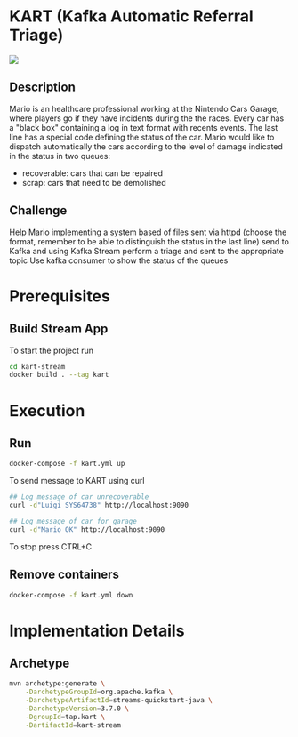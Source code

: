 # KART (Kafka Automatic Referral Triage)
![](https://mario.wiki.gallery/images/thumb/a/a0/MK8_Mario_Drifting_Standard_Kart_Shadowless_Artwork.png/200px-MK8_Mario_Drifting_Standard_Kart_Shadowless_Artwork.png)

## Description 

Mario is an healthcare professional working at the Nintendo Cars Garage, 
where players go if they have incidents during the the races.
Every car has a "black box" containing a log in text format with recents events.
The last line has a special code defining the status of the car.
Mario would like to dispatch automatically the cars according to the level of damage indicated in the status in two queues:
- recoverable: cars that can be repaired 
- scrap: cars that need to be demolished

## Challenge
Help Mario implementing a system based of files sent via httpd
(choose the format, remember to be able to distinguish the status in the last line)
send to Kafka and using Kafka Stream perform a triage and sent to the appropriate topic
Use kafka consumer to show the status of the queues

# Prerequisites
## Build Stream App
To start the project run
```bash
cd kart-stream
docker build . --tag kart
```

# Execution
## Run
```bash
docker-compose -f kart.yml up
```
To send message to KART using curl

```bash
## Log message of car unrecoverable
curl -d"Luigi SYS64738" http://localhost:9090

## Log message of car for garage
curl -d"Mario OK" http://localhost:9090
```

To stop press CTRL+C

## Remove containers
```bash
docker-compose -f kart.yml down
```
# Implementation Details
## Archetype
```bash
mvn archetype:generate \
    -DarchetypeGroupId=org.apache.kafka \
    -DarchetypeArtifactId=streams-quickstart-java \
    -DarchetypeVersion=3.7.0 \
    -DgroupId=tap.kart \
    -DartifactId=kart-stream
```
